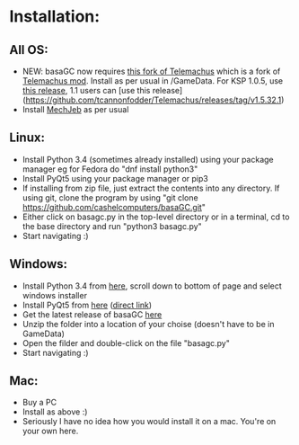 Installation:
====

All OS:
----


- NEW: basaGC now requires [this fork of Telemachus](https://github.com/tcannonfodder/Telemachus) which is a fork of
[Telemachus mod](https://github.com/richardbunt/Telemachus). Install as per usual in <KSP FOLDER>/GameData. For KSP 1.0.5,
use [this release](https://github.com/tcannonfodder/Telemachus/releases/tag/v1.4.32.0), 1.1 users can [use this release]
(https://github.com/tcannonfodder/Telemachus/releases/tag/v1.5.32.1)
- Install [MechJeb](http://mods.curse.com/ksp-mods/kerbal/220221-mechjeb) as per usual

Linux:
----

* Install Python 3.4 (sometimes already installed) using your package manager eg for Fedora do "dnf install python3"
* Install PyQt5 using your package manager or pip3
* If installing from zip file, just extract the contents into any directory. If using git, clone the program by using
"git clone https://github.com/cashelcomputers/basaGC.git"
* Either click on basagc.py in the top-level directory or in a terminal, cd to the base directory and run
"python3 basagc.py"
* Start navigating :)

Windows:
---

* Install Python 3.4 from [here](https://www.python.org/downloads/release/python-344/), scroll down to bottom of page
and select windows installer
* Install PyQt5 from [here](https://www.riverbankcomputing.com/software/pyqt/download5) ([direct link](http://sourceforge.net/projects/pyqt/files/PyQt5/PyQt-5.5.1/PyQt5-5.5.1-gpl-Py3.4-Qt5.5.1-x64.exe))
* Get the latest release of basaGC [here](https://github.com/cashelcomputers/basaGC/releases)
* Unzip the folder into a location of your choise (doesn't have to be in GameData)
* Open the filder and double-click on the file "basagc.py"
* Start navigating :)

Mac:
---

* Buy a PC
* Install as above :)
* Seriously I have no idea how you would install it on a mac. You're on your own here.